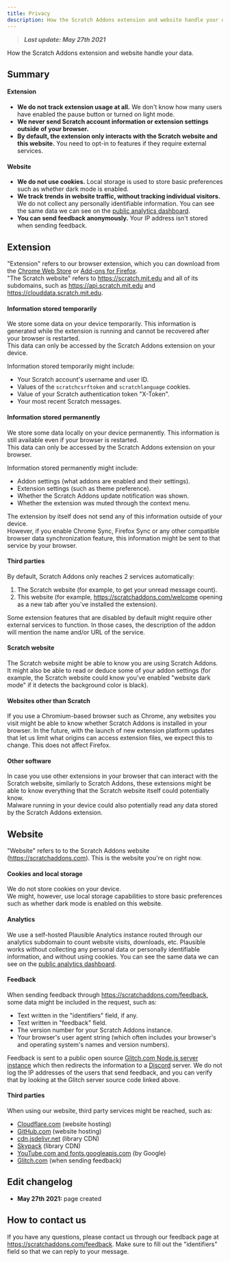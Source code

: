 ```yaml
---
title: Privacy
description: How the Scratch Addons extension and website handle your data.
---
```


> _**Last update: May 27th 2021**_

How the Scratch Addons extension and website handle your data.

## Summary
#### Extension
- **We do not track extension usage at all.** We don't know how many users have enabled the pause button or turned on light mode.  
- **We never send Scratch account information or extension settings outside of your browser.**
- **By default, the extension only interacts with the Scratch website and this website.** You need to opt-in to features if they require external services.

#### Website
- **We do not use cookies.** Local storage is used to store basic preferences such as whether dark mode is enabled.
- **We track trends in website traffic, without tracking individual visitors.** We do not collect any personally identifiable information. You can see the same data we can see on the [public analytics dashboard](https://analytics.scratchaddons.com).  
- **You can send feedback anonymously.** Your IP address isn't stored when sending feedback.

## Extension
"Extension" refers to our browser extension, which you can download from the [Chrome Web Store](https://chrome.google.com/webstore/detail/fbeffbjdlemaoicjdapfpikkikjoneco) or [Add-ons for Firefox](https://addons.mozilla.org/firefox/addon/scratch-messaging-extension/).  
"The Scratch website" refers to <https://scratch.mit.edu> and all of its subdomains, such as <https://api.scratch.mit.edu> and <https://clouddata.scratch.mit.edu>.  

#### Information stored temporarily
We store some data on your device temporarily. This information is generated while the extension is running and cannot be recovered after your browser is restarted.  
This data can only be accessed by the Scratch Addons extension on your device.

Information stored temporarily might include:

- Your Scratch account's username and user ID.
- Values of the `scratchcsrftoken` and `scratchlanguage` cookies.
- Value of your Scratch authentication token "X-Token".
- Your most recent Scratch messages.

#### Information stored permanently
We store some data locally on your device permanently. This information is still available even if your browser is restarted.  
This data can only be accessed by the Scratch Addons extension on your browser.

Information stored permanently might include:

- Addon settings (what addons are enabled and their settings).
- Extension settings (such as theme preference).
- Whether the Scratch Addons update notification was shown.
- Whether the extension was muted through the context menu.

The extension by itself does not send any of this information outside of your device.  
However, if you enable Chrome Sync, Firefox Sync or any other compatible browser data synchronization feature, this information might be sent to that service by your browser.

#### Third parties
By default, Scratch Addons only reaches 2 services automatically:
1. The Scratch website (for example, to get your unread message count).
2. This website (for example, <https://scratchaddons.com/welcome> opening as a new tab after you've installed the extension).

Some extension features that are disabled by default might require other external services to function. In those cases, the description of the addon will mention the name and/or URL of the service. 

#### Scratch website
The Scratch website might be able to know you are using Scratch Addons. It might also be able to read or deduce some of your addon settings (for example, the Scratch website could know you've enabled "website dark mode" if it detects the background color is black).

#### Websites other than Scratch
If you use a Chromium-based browser such as Chrome, any websites you visit might be able to know whether Scratch Addons is installed in your browser. In the future, with the launch of new extension platform updates that let us limit what origins can access extension files, we expect this to change. This does not affect Firefox.

#### Other software

In case you use other extensions in your browser that can interact with the Scratch website, similarly to Scratch Addons, these extensions might be able to know everything that the Scratch website itself could potentially know.  
Malware running in your device could also potentially read any data stored by the Scratch Addons extension.

## Website
"Website" refers to to the Scratch Addons website (<https://scratchaddons.com>). This is the website you're on right now.

#### Cookies and local storage
We do not store cookies on your device.  
We might, however, use local storage capabilities to store basic preferences such as whether dark mode is enabled on this website.

#### Analytics
We use a self-hosted Plausible Analytics instance routed through our analytics subdomain to count website visits, downloads, etc. Plausible works without collecting any personal data or personally identifiable information, and without using cookies. You can see the same data we can see on the [public analytics dashboard](https://analytics.scratchaddons.com).

#### Feedback
When sending feedback through <https://scratchaddons.com/feedback>, some data might be included in the request, such as:

- Text written in the "identifiers" field, if any.
- Text written in "feedback" field.
- The version number for your Scratch Addons instance.
- Your browser's user agent string (which often includes your browser's and operating system's names and version numbers).

Feedback is sent to a public open source [Glitch.com Node.js server instance](https://glitch.com/edit/#!/scratchaddons-feedback) which then redirects the information to a [Discord](https://discord.com) server. We do not log the IP addresses of the users that send feedback, and you can verify that by looking at the Glitch server source code linked above.

#### Third parties
When using our website, third party services might be reached, such as:
- [Cloudflare.com](https://www.cloudflare.com/privacypolicy/) (website hosting)
- [GitHub.com](https://docs.github.com/en/github/site-policy/github-privacy-statement) (website hosting)
- [cdn.jsdelivr.net](https://www.jsdelivr.com/terms/privacy-policy-jsdelivr-net) (library CDN)
- [Skypack](https://www.skypack.dev/legal/privacy-policy) (library CDN)
- [YouTube.com and fonts.googleapis.com](https://policies.google.com/privacy) (by Google)
- [Glitch.com](https://glitch.com/legal/privacy) (when sending feedback)

## Edit changelog

- **May 27th 2021:** page created

## How to contact us

If you have any questions, please contact us through our feedback page at <https://scratchaddons.com/feedback>. Make sure to fill out the "identifiers" field so that we can reply to your message.